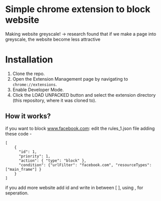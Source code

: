 # Simple chrome extension to block website

Making website greyscale!
-> research found that if we make a page into greyscale, the website become less attractive 

# Installation
1. Clone the repo.
2. Open the Extension Management page by navigating to `chrome://extensions`.
3. Enable Developer Mode.
4. Click the LOAD UNPACKED button and select the extension directory (this repository, where it was cloned to).

## How it works?
if you want to block www.facebook.com:
edit the rules_1.json file adding these code - 
```
[
    {
      "id": 1,
      "priority": 1,
      "action": { "type": "block" },
      "condition": {"urlFilter": "facebook.com", "resourceTypes": ["main_frame"] }
    }
]
```
if you add more website add id and write in between [ ], using , for seperation. 
